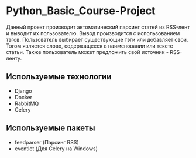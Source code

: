 # Python_Basic_Course-Project

Данный проект производит автоматический парсинг статей из RSS-лент и выводит их пользователю.
Вывод производится с использованием тэгов.
Пользователь выбирает существующие тэги или добавляет свои.
Тэгом является слово, содержащееся в наименовании или тексте статьи.
Также пользователь может предложить свой источник - RSS-ленту.

## Используемые технологии

- Django
- Docker
- RabbitMQ
- Celery

## Используемые пакеты
- feedparser (Парсинг RSS)
- eventlet (Для Celery на Windows)